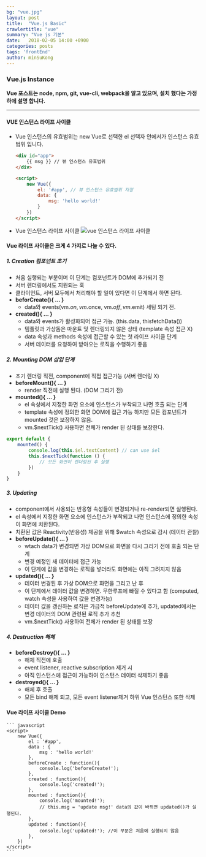 ```yaml
---
bg: "vue.jpg"
layout: post
title:  "Vue.js Basic"
crawlertitle: "vue"
summary: "Vue js 기본"
date:   2018-02-05 14:00 +0900
categories: posts
tags: 'frontEnd'
author: minSuKong
---
```


### Vue.js Instance ###
**Vue 포스트는 node, npm, git, vue-cli, webpack을 알고 있으며, 설치 했다는 가정하에 설명 합니다.**

---


#### VUE 인스턴스 라이프 사이클 ####
- Vue 인스턴스의 유효범위는 new Vue로 선택한 el 선택자 안에서가 인스턴스 유효범위 입니다.
	``` html
	<div id="app">
		{{ msg }} // 뷰 인스턴스 유효범위
	</div>

	<script>
		new Vue({
			el: '#app', // 뷰 인스턴스 유효범위 지정
			data: {
				msg: 'hello world!'
			}
		})
	</script>
	```

- Vue 인스턴스 라이프 사이클 
	![vue 인스턴스 라이프 사이클](/jsStudyBlog/assets/images/Vue-instance-lifecycle-Page-1.jpg)

#### Vue 라이프 사이클은 크게 4 가지로 나눌 수 있다. ####

##### 1. Creation 컴포넌트 초기 #####
- 처음 실행되는 부분이며 이 단계는 컴포넌트가 DOM에 추가되기 전
- 서버 렌더링에서도 지원되는 훅
- 클라이언트, 서버 모두에서 처리해야 할 일이 있다면 이 단계에서 하면 된다.
- **beforCreate(){ ... }**
	- data와 events(vm.$on, vm.$once, vm.$off, vm.$emit) 세팅 되기 전.
- **created(){ ... }**
	- data와 events가 활성화되어 접근 가능. (this.data, thisfetchData())
	- 템플릿과 가상돔은 마운트 및 렌더링되지 않은 상태 (template 속성 접근 X)
	- data 속성과 methods 속성에 접근할 수 있는 첫 라이프 사이클 단계 
	- 서버 데이터를 요청하여 받아오는 로직을 수행하기 좋음

##### 2. Mounting DOM 삽입 단계 #####
- 초기 렌더링 직전, component에 직접 접근가능 (서버 렌더링 X)
- **beforeMount(){ ... }**
	- render 직전에 실행 된다. (DOM 그리기 전)
- **mounted(){ ... }**
	- el 속성에서 지정한 화면 요소에 인스턴스가 부착되고 나면 호출 되는 단계
	- template 속성에 정의한 화면 DOM에 접근 가능 하지만 모든 컴포넌트가 mounted 것은 보장하지 않음.
	- vm.$nextTick() 사용하면 전체가 render 된 상태를 보장한다.
```javascript
export default {
	mounted() {
		console.log(this.$el.textContent) // can use $el
		this.$nextTick(function () {
			// 모든 화면이 렌더링된 후 실행
		})
	}
}
```

##### 3. Updating #####
- component에서 사용되는 반응형 속성들이 변경되거나 re-render되면 실행된다.
- el 속성에서 지정한 화면 요소에 인스턴스가 부착되고 나면 인스턴스에 정의한 속성이 화면에 치환된다.
- 치환된 값은 Reactivity(반응성) 제공을 위해 $watch 속성으로 감시 (데이터 관찰)
- **beforeUpdate(){ ... }**
	- wtach data가 변경되면 가상 DOM으로 화면을 다시 그리기 전에 호출 되는 단계
	- 변경 예정인 새 데이터에 접근 가능
	- 이 단계에 값을 변경하는 로직을 넣더라도 화면에는 아직 그려지지 않음
- **updated(){ ... }**
	- 데이터 변경된 후 가상 DOM으로 화면을 그리고 난 후
	- 이 단계에서 데이터 값을 변경하면. 무한루프에 빠질 수 있다고 함 (computed, watch 속성을 사용하여 값을 변경가능)
	- 데이터 값을 갱신하는 로직은 가급적 beforeUpdate에 추가, updated에서는 변경 데이터의 DOM 관련된 로직 추가 추천
	- vm.$nextTick() 사용하여 전체가 render 된 상태를 보장

##### 4. Destruction 해체 #####
- **beforeDestroy(){ ... }**
	- 해체 직전에 호출
	- event listener, reactive subscription 제거 시
	- 아직 인스턴스에 접근이 가능하여 인스턴스 데이터 삭제하기 좋음
- **destroyed(){ ... }**
	- 해체 후 호출
	- 모든 bind 해제 되고, 모든 event listener제거 하위 Vue 인스턴스 또한 삭제

#### Vue 라이프 사이클 Demo ####

	``` javascript
	<script>
		new Vue({
			el : '#app',
			data : {
				msg : 'hello world!'
			},
			beforeCreate : function(){
				console.log('beforeCreate!');
			},
			created : function(){
				console.log('created!');
			},
			mounted : function(){
				console.log('mounted!');
				// this.msg = 'update msg!' data의 값이 바뀌면 updated()가 실행된다.
			},
			updated : function(){
				console.log('updated!'); //이 부분은 처음에 실행되지 않음
			},
		})
	</script>
	```
